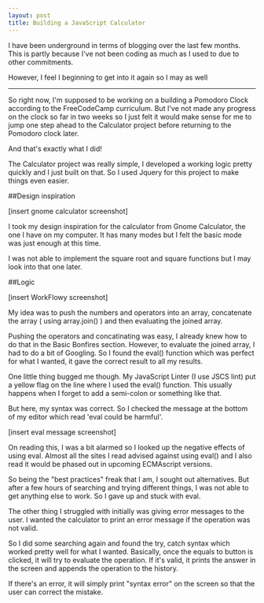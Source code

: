 ```yaml
---
layout: post
title: ﻿Building a JavaScript Calculator 
---
```


I have been underground in terms of blogging over the last few months. This is partly because I've not been coding as much as I used to due to other commitments. 

However, I feel I beginning to get into it again so I may as well 

--- 

So right now, I'm supposed to be working on a building a Pomodoro Clock according to the FreeCodeCamp curriculum. But I've not made any progress on the clock so far in two weeks so I just felt it would make sense for me to jump one step ahead to the Calculator project before returning to the Pomodoro clock later. 

And that's exactly what I did! 

The Calculator project was really simple, I developed a working logic pretty quickly and I just built on that. So I used Jquery for this project to make things even easier. 

##Design inspiration 

[insert gnome calculator screenshot] 

I took my design inspiration for the calculator from Gnome Calculator, the one I have on my computer. It has many modes but I felt the basic mode was just enough at this time. 

I was not able to implement the square root and square functions but I may look into that one later. 

##Logic

[insert WorkFlowy screenshot]

My idea was to push the numbers and operators into an array, concatenate the array ( using array.join() ) and then evaluating the joined array. 

Pushing the operators and concatinating was easy, I already knew how to do that in the Basic Bonfires section. However, to evaluate the joined array, I had to do a bit of Googling. So I found the eval() function which was perfect for what I wanted, it gave the correct result to all my results. 

One little thing bugged me though. My JavaScript Linter (I use JSCS lint) put a yellow flag on the line where I used the eval() function. This usually happens when I forget to add a semi-colon or something like that. 

But here, my syntax was correct. So I checked the message at the bottom of my editor which read 'eval could be harmful'. 

[insert eval message screenshot]

On reading this, I was a bit alarmed so I looked up the negative effects of using eval. Almost all the sites I read advised against using eval() and I also read it would be phased out in upcoming ECMAscript versions.

So being the "best practices" freak that I am, I sought out alternatives. But after a few hours of searching and trying different things, I was not able to get anything else to work. So I gave up and stuck with eval. 

The other thing I struggled with initially was giving error messages to the user. I wanted the calculator to print an error message if the operation was not valid. 

So I did some searching again and found the try, catch syntax which worked pretty well for what I wanted. Basically, once the equals to button is clicked, it will try to evaluate the operation. If it's valid, it prints the answer in the screen and appends the operation to the history. 

If there's an error, it will simply print "syntax error" on the screen so that the user can correct the mistake.
